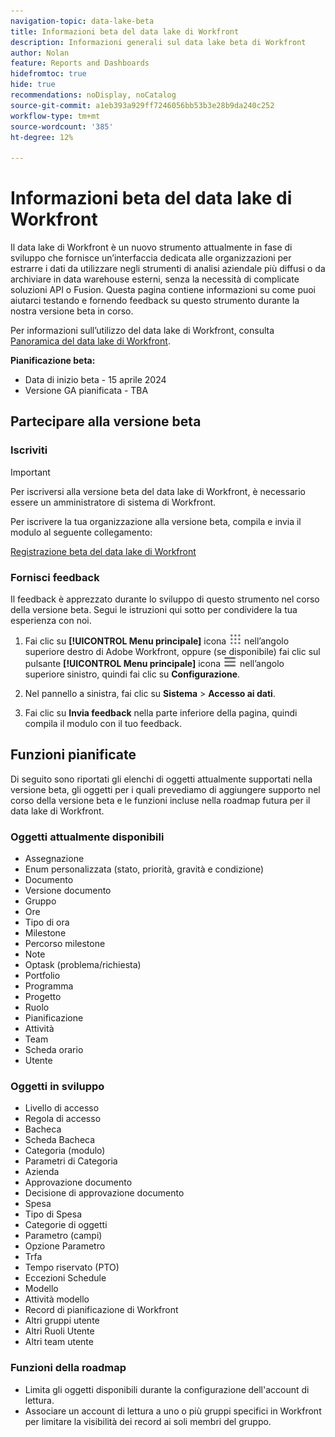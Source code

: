```yaml
---
navigation-topic: data-lake-beta
title: Informazioni beta del data lake di Workfront
description: Informazioni generali sul data lake beta di Workfront
author: Nolan
feature: Reports and Dashboards
hidefromtoc: true
hide: true
recommendations: noDisplay, noCatalog
source-git-commit: a1eb393a929ff7246056bb53b3e28b9da240c252
workflow-type: tm+mt
source-wordcount: '385'
ht-degree: 12%

---
```


# Informazioni beta del data lake di Workfront

Il data lake di Workfront è un nuovo strumento attualmente in fase di sviluppo che fornisce un’interfaccia dedicata alle organizzazioni per estrarre i dati da utilizzare negli strumenti di analisi aziendale più diffusi o da archiviare in data warehouse esterni, senza la necessità di complicate soluzioni API o Fusion. Questa pagina contiene informazioni su come puoi aiutarci testando e fornendo feedback su questo strumento durante la nostra versione beta in corso.

Per informazioni sull’utilizzo del data lake di Workfront, consulta [Panoramica del data lake di Workfront](/help/quicksilver/reports-and-dashboards/data-lake/data-lake-overview.md).

**Pianificazione beta:**

* Data di inizio beta - 15 aprile 2024
* Versione GA pianificata - TBA

## Partecipare alla versione beta

### Iscriviti

>[!IMPORTANT]
>
>Per iscriversi alla versione beta del data lake di Workfront, è necessario essere un amministratore di sistema di Workfront.

Per iscrivere la tua organizzazione alla versione beta, compila e invia il modulo al seguente collegamento:

[Registrazione beta del data lake di Workfront](https://adobe.ly/workfrontdatalake)

### Fornisci feedback

Il feedback è apprezzato durante lo sviluppo di questo strumento nel corso della versione beta. Segui le istruzioni qui sotto per condividere la tua esperienza con noi.

1. Fai clic su **[!UICONTROL Menu principale]** icona ![Menu principale](/help/_includes/assets/main-menu-icon.png) nell’angolo superiore destro di Adobe Workfront, oppure (se disponibile) fai clic sul pulsante **[!UICONTROL Menu principale]** icona ![Menu principale](/help/_includes/assets/main-menu-icon-left-nav.png) nell’angolo superiore sinistro, quindi fai clic su **Configurazione**.

1. Nel pannello a sinistra, fai clic su **Sistema** > **Accesso ai dati**.

1. Fai clic su **Invia feedback** nella parte inferiore della pagina, quindi compila il modulo con il tuo feedback.

## Funzioni pianificate

Di seguito sono riportati gli elenchi di oggetti attualmente supportati nella versione beta, gli oggetti per i quali prevediamo di aggiungere supporto nel corso della versione beta e le funzioni incluse nella roadmap futura per il data lake di Workfront.

### Oggetti attualmente disponibili

* Assegnazione
* Enum personalizzata (stato, priorità, gravità e condizione)
* Documento
* Versione documento
* Gruppo
* Ore
* Tipo di ora
* Milestone
* Percorso milestone
* Note
* Optask (problema/richiesta)
* Portfolio
* Programma
* Progetto
* Ruolo
* Pianificazione
* Attività
* Team
* Scheda orario
* Utente

### Oggetti in sviluppo

* Livello di accesso
* Regola di accesso
* Bacheca
* Scheda Bacheca
* Categoria (modulo)
* Parametri di Categoria
* Azienda
* Approvazione documento
* Decisione di approvazione documento
* Spesa
* Tipo di Spesa
* Categorie di oggetti
* Parametro (campi)
* Opzione Parametro
* Trfa
* Tempo riservato (PTO)
* Eccezioni Schedule
* Modello
* Attività modello
* Record di pianificazione di Workfront
* Altri gruppi utente
* Altri Ruoli Utente
* Altri team utente

### Funzioni della roadmap

* Limita gli oggetti disponibili durante la configurazione dell&#39;account di lettura.
* Associare un account di lettura a uno o più gruppi specifici in Workfront per limitare la visibilità dei record ai soli membri del gruppo.

